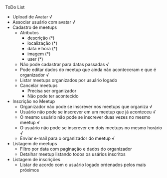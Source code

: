 ToDo List

* Upload de Avatar √
* Associar usuário com avatar √
* Cadastro de meetups
    - Atributos
        - descrição (*)
        - localização (*)
        - data e hora (*)
        - imagem (*)
        - user (*)
    - Não pode cadastrar para datas passadas √
    - Pode editar dados do meetup que ainda não aconteceram e que é organizador √
    - Listar meetups organizados por usuário logado
    - Cancelar meetups
        - Precisa ser organizador
        - Não pode ter acontecido 
* Inscrição no Meetup
    - Organizador não pode se inscrever nos meetups que organiza √
    - Usuário não pode se inscrever em um meetup que já aconteceu √
    - O mesmo usuário não pode se inscrever duas vezes no mesmo meetup √
    - O usuário não pode se inscrever em dois meetups no mesmo horário √
    - Enviar e-mail para o organizador do meetup √
* Listagem de meetups
    - Filtro por data com paginação e dados do organizador
    - Detalhar meetup listando todos os usários inscritos
* Listagem de inscrições
    - Listar de acordo com o usuário logado ordenados pelos mais próximos




